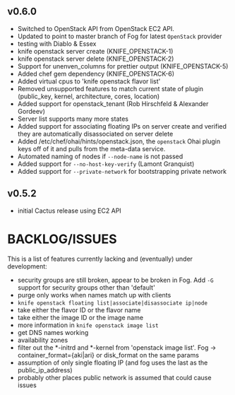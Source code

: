 ## v0.6.0
* Switched to OpenStack API from OpenStack EC2 API.
* Updated to point to master branch of Fog for latest `OpenStack` provider
* testing with Diablo & Essex
* knife openstack server create (KNIFE_OPENSTACK-1)
* knife openstack server delete (KNIFE_OPENSTACK-2)
* Support for unenven_columns for prettier output (KNIFE_OPENSTACK-5)
* Added chef gem dependency (KNIFE_OPENSTACK-6)
* Added virtual cpus to 'knife openstack flavor list'
* Removed unsupported features to match current state of plugin (public_key, kernel, architecture, cores, location)
* Added support for openstack_tenant (Rob Hirschfeld & Alexander Gordeev)
* Server list supports many more states
* Added support for associating floating IPs on server create and verified they are automatically disassociated on server delete
* Added /etc/chef/ohai/hints/openstack.json, the `openstack` Ohai plugin keys off of it and pulls from the meta-data service.
* Automated naming of nodes if `--node-name` is not passed
* Added support for `--no-host-key-verify` (Lamont Granquist)
* Added support for `--private-network` for bootstrapping private network

## v0.5.2
* initial Cactus release using EC2 API

# BACKLOG/ISSUES #
This is a list of features currently lacking and (eventually) under development:

* security groups are still broken, appear to be broken in Fog. Add `-G` support for security groups other than 'default'
* purge only works when names match up with clients
* `knife openstack floating list|associate|disassociate ip|node`
* take either the flavor ID or the flavor name
* take either the image ID or the image name
* more information in `knife openstack image list`
* get DNS names working
* availability zones
* filter out the *-initrd and *-kernel from 'openstack image list'. Fog -> container_format={aki|ari} or disk_format on the same params
* assumption of only single floating IP (and fog uses the last as the public_ip_address)
* probably other places public network is assumed that could cause issues
